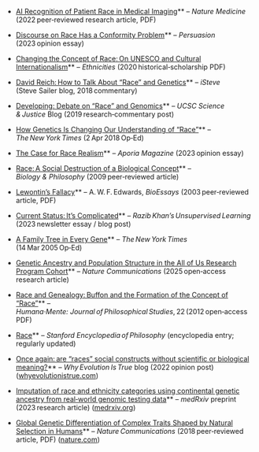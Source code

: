 - [AI Recognition of Patient Race in Medical Imaging](https://www.factfaq.com/resources/AI_recognition_of_patient_race_in_medical_imaging_%282022%29.pdf)** – *Nature Medicine* (2022 peer‑reviewed research article, PDF)

- [Discourse on Race Has a Conformity Problem](https://www.persuasion.community/p/discourse-on-race-has-a-conformity)** – *Persuasion* (2023 opinion essay)

- [Changing the Concept of Race: On UNESCO and Cultural Internationalism](https://www.factfaq.com/resources/Changing_the_concept_of_race_-_On_UNESCO_and_cultural_internationalism_%282020%29.pdf)** – *Ethnicities* (2020 historical‑scholarship PDF)

- [David Reich: How to Talk About “Race” and Genetics](https://www.unz.com/isteve/david-reich-how-to-talk-about-race-and-genetics/)** – *iSteve* (Steve Sailer blog, 2018 commentary)

- [Developing: Debate on “Race” and Genomics](https://scijust.ucsc.edu/2019/05/30/developing-debate-on-race-and-genomics/)** – *UCSC Science & Justice* Blog (2019 research‑commentary post)

- [How Genetics Is Changing Our Understanding of “Race”](https://www.nytimes.com/2018/04/02/opinion/genes-race.html)** – *The New York Times* (2 Apr 2018 Op‑Ed)

- [The Case for Race Realism](https://www.aporiamagazine.com/p/the-case-for-race-realism)** – *Aporia Magazine* (2023 opinion essay)

- [Race: A Social Destruction of a Biological Concept](https://link.springer.com/article/10.1007/s10539-009-9193-7)** – *Biology & Philosophy* (2009 peer‑reviewed article)

- [Lewontin’s Fallacy](https://www.factfaq.com/resources/Edwards2003-LewontinFallacy.pdf)** – A. W. F. Edwards, *BioEssays* (2003 peer‑reviewed article, PDF)

- [Current Status: It’s Complicated](https://www.razibkhan.com/p/current-status-its-complicated)** – *Razib Khan’s Unsupervised Learning* (2023 newsletter essay / blog post)

- [A Family Tree in Every Gene](https://www.nytimes.com/2005/03/14/opinion/a-family-tree-in-every-gene.html)** – *The New York Times* (14 Mar 2005 Op‑Ed)

- [Genetic Ancestry and Population Structure in the All of Us Research Program Cohort](https://www.nature.com/articles/s41467-025-59351-8)** – *Nature Communications* (2025 open‑access research article)

- [Race and Genealogy: Buffon and the Formation of the Concept of “Race”](https://shs.hal.science/halshs-01508913/document)** – *Humana·Mente: Journal of Philosophical Studies*, 22 (2012 open‑access PDF)

- [Race](https://plato.stanford.edu/entries/race/)** – *Stanford Encyclopedia of Philosophy* (encyclopedia entry; regularly updated)

- [Once again: are “races” social constructs without scientific or biological meaning?](https://whyevolutionistrue.com/2022/07/19/once-again-are-races-social-constructs-without-scientific-or-biological-meaning/)** – *Why Evolution Is True* blog (2022 opinion post) ([whyevolutionistrue.com][1])

- [Imputation of race and ethnicity categories using continental genetic ancestry from real‑world genomic testing data](https://www.medrxiv.org/content/10.1101/2023.08.04.23293679v1)** – *medRxiv* preprint (2023 research article) ([medrxiv.org][2])

- [Global Genetic Differentiation of Complex Traits Shaped by Natural Selection in Humans](https://www.factfaq.com/resources/Global_genetic_differentiation_of_complex_traits_shaped_by_natural_selection_in_humans.pdf)** – *Nature Communications* (2018 peer‑reviewed article, PDF) ([nature.com][3])

[1]: https://whyevolutionistrue.com/2022/07/19/once-again-are-races-social-constructs-without-scientific-or-biological-meaning/?utm_source=chatgpt.com "Once again: are “races” social constructs without scientific or ..."
[2]: https://www.medrxiv.org/content/10.1101/2023.08.04.23293679v1?utm_source=chatgpt.com "Imputation of race and ethnicity categories using continental genetic ..."
[3]: https://www.nature.com/articles/s41467-018-04191-y?utm_source=chatgpt.com "Global genetic differentiation of complex traits shaped by ... - Nature"

